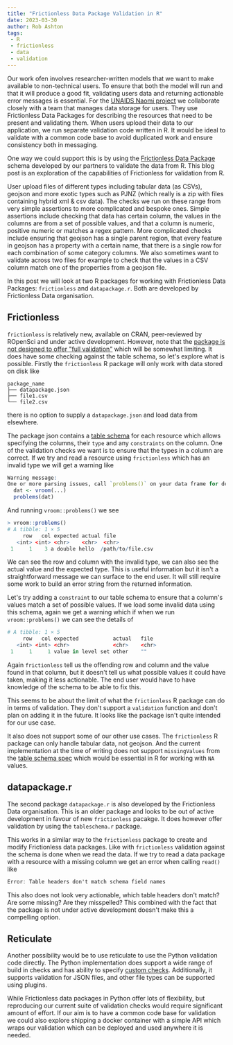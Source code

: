 ```yaml
---
title: "Frictionless Data Package Validation in R"
date: 2023-03-30
author: Rob Ashton
tags:
 - R
 - frictionless
 - data
 - validation
---
```


Our work ofen involves researcher-written models that we want to make available to non-technical users. To ensure that both the model will run and that it will produce a good fit, validating users data and returning actionable error messages is essential. For the [UNAIDS Naomi project](/projects/naomi) we collaborate closely with a team that manages data storage for users. They use Frictionless Data Packages for describing the resources that need to be present and validating them. When users upload their data to our application, we run separate validation code written in R. It would be ideal to validate with a common code base to avoid duplicated work and ensure consistency both in messaging.

One way we could support this is by using the [Frictionless Data Package](https://frictionlessdata.io/) schema developed by our partners to validate the data from R. This blog post is an exploration of the capabilities of Frictionless for validation from R.

User upload files of different types including tabular data (as CSVs), geojson and more exotic types such as PJNZ (which really is a zip with files containing hybrid xml & csv data). The checks we run on these range from very simple assertions to more complicated and bespoke ones. Simple assertions include checking that data has certain column, the values in the columns are from a set of possible values, and that a column is numeric, positive numeric or matches a regex pattern. More complicated checks include ensuring that geojson has a single parent region, that every feature in geojson has a property with a certain name, that there is a single row for each combination of some category columns. We also sometimes want to validate across two files for example to check that the values in a CSV column match one of the properties from a geojson file.
 
In this post we will look at two R packages for working with Frictionless Data Packages: `frictionless` and `datapackage.r`. Both are developed by Frictionless Data organisation. 

## Frictionless

`frictionless` is relatively new, available on CRAN, peer-reviewed by ROpenSci and under active development. However, note that the [package is not designed to offer "full validation"](https://github.com/frictionlessdata/frictionless-r/issues/125#issuecomment-1477422737) which will be somewhat limiting. It does have some checking against the table schema, so let's explore what is possible. Firstly the `frictionless` R package will only work with data stored on disk like

```
package_name
├── datapackage.json
├── file1.csv
└── file2.csv
```

there is no option to supply a `datapackage.json` and load data from elsewhere.

The package json contains a [table schema](https://specs.frictionlessdata.io/table-schema/) for each resource which allows specifying the columns, their `type` and any `constraints` on the column. One of the validation checks we want is to ensure that the types in a column are correct. If we try and read a resource using `frictionless` which has an invalid type we will get a warning like

```R
Warning message:                                                                                                                                                                      
One or more parsing issues, call `problems()` on your data frame for details, e.g.:
  dat <- vroom(...)
  problems(dat) 
```

And running `vroom::problems()` we see

```R
> vroom::problems()
# A tibble: 1 × 5
     row   col expected actual file               
   <int> <int> <chr>    <chr>  <chr>
 1     1    3 a double hello  /path/to/file.csv
```

We can see the row and column with the invalid type, we can also see the actual value and the expected type. This is useful information but it isn't a straightforward message we can surface to the end user. It will still require some work to build an error string from the returned information.

Let's try adding a `constraint` to our table schema to ensure that a column's values match a set of possible values. If we load some invalid data using this schema, again we get a warning which if when we run `vroom::problems()` we can see the details of

```R
# A tibble: 1 × 5
     row   col expected           actual   file 
   <int> <int> <chr>              <chr>    <chr>
 1     1     1 value in level set other    ""  
```

Again `frictionless` tell us the offending row and column and the value found in that column, but it doesn't tell us what possible values it could have taken, making it less actionable. The end user would have to have knowledge of the schema to be able to fix this.

This seems to be about the limit of what the `frictionless` R package can do in terms of validation. They don't support a `validation` function and don't plan on adding it in the future. It looks like the package isn't quite intended for our use case. 

It also does not support some of our other use cases. The `frictionless` R package can only handle tabular data, not geojson. And the current implementation at the time of writing does not support `missingValues` from the [table schema spec](https://specs.frictionlessdata.io/table-schema/#missing-values) which would be essential in R for working with `NA` values.

## datapackage.r

The second package `datapackage.r` is also developed by the Frictionless Data organisation. This is an older package and looks to be out of active development in favour of new `frictionless` pacakge. It does however offer validation by using the `tableschema.r` package.

This works in a similar way to the `frictionless` package to create and modify Frictionless data packages. Like with `frictionless` validation against the schema is done when we read the data. If we try to read a data package with a resource with a missing column we get an error when calling `read()` like

```a
Error: Table headers don't match schema field names
```

This also does not look very actionable, which table headers don't match? Are some missing? Are they misspelled? This combined with the fact that the package is not under active development doesn't make this a compelling option.

## Reticulate

Another possibility would be to use reticulate to use the Python validation code directly. The Python implementation does support a wide range of build in checks and has ability to specify [custom checks](https://framework.frictionlessdata.io/docs/guides/validating-data.html#custom-checks). Additionally, it supports validation for JSON files, and other file types can be supported using plugins.

While Frictionless data packages in Python offer lots of flexibility, but reproducing our current suite of validation checks would require significant amount of effort. If our aim is to have a common code base for validation we could also explore shipping a docker container with a simple API which wraps our validation which can be deployed and used anywhere it is needed.
